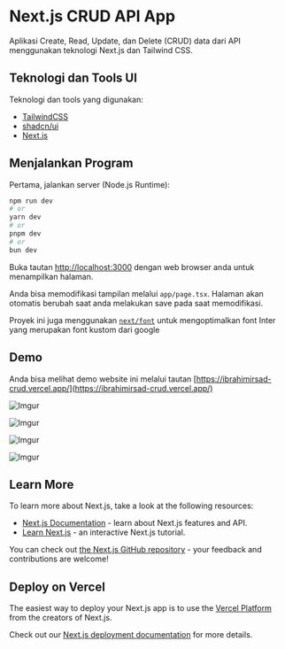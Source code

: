 
# Next.js CRUD API App 

Aplikasi Create, Read, Update, dan Delete (CRUD) data dari API menggunakan teknologi Next.js dan Tailwind CSS.



## Teknologi dan Tools UI

Teknologi dan tools yang digunakan:

 - [TailwindCSS](https://tailwindcss.com/docs/installation)
 - [shadcn/ui](https://ui.shadcn.com/)
 - [Next.js](https://nextjs.org/)

## Menjalankan Program

Pertama, jalankan server (Node.js Runtime):

```bash
npm run dev
# or
yarn dev
# or
pnpm dev
# or
bun dev
```

Buka tautan [http://localhost:3000](http://localhost:3000) dengan web browser anda untuk menampilkan halaman.

Anda bisa memodifikasi tampilan melalui `app/page.tsx`. Halaman akan otomatis berubah saat anda melakukan save pada saat memodifikasi.

Proyek ini juga menggunakan [`next/font`](https://nextjs.org/docs/basic-features/font-optimization) untuk mengoptimalkan font Inter yang merupakan font kustom dari google

## Demo

Anda bisa melihat demo website ini melalui tautan [https://ibrahimirsad-crud.vercel.app/](https://ibrahimirsad-crud.vercel.app/)


![Imgur](https://i.imgur.com/Pg0BMug.png?1)

![Imgur](https://imgur.com/RonSXrV.png?1)

![Imgur](https://i.imgur.com/b0j1XYn.png?1)

![Imgur](https://i.imgur.com/vXOFIlw.png?1)

## Learn More

To learn more about Next.js, take a look at the following resources:

- [Next.js Documentation](https://nextjs.org/docs) - learn about Next.js features and API.
- [Learn Next.js](https://nextjs.org/learn) - an interactive Next.js tutorial.

You can check out [the Next.js GitHub repository](https://github.com/vercel/next.js/) - your feedback and contributions are welcome!

## Deploy on Vercel

The easiest way to deploy your Next.js app is to use the [Vercel Platform](https://vercel.com/new?utm_medium=default-template&filter=next.js&utm_source=create-next-app&utm_campaign=create-next-app-readme) from the creators of Next.js.

Check out our [Next.js deployment documentation](https://nextjs.org/docs/deployment) for more details.
